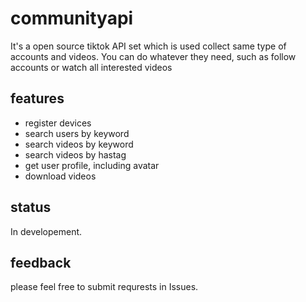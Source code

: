 # communityapi
It's a open source tiktok API set which is used collect same type of accounts and videos. You can do whatever they need, such as follow accounts or watch all interested videos

## features 
* register devices
* search users by keyword
* search videos by keyword
* search videos by hastag
* get user profile, including avatar
* download videos

## status
In developement.

## feedback
please feel free to submit requrests in Issues.
